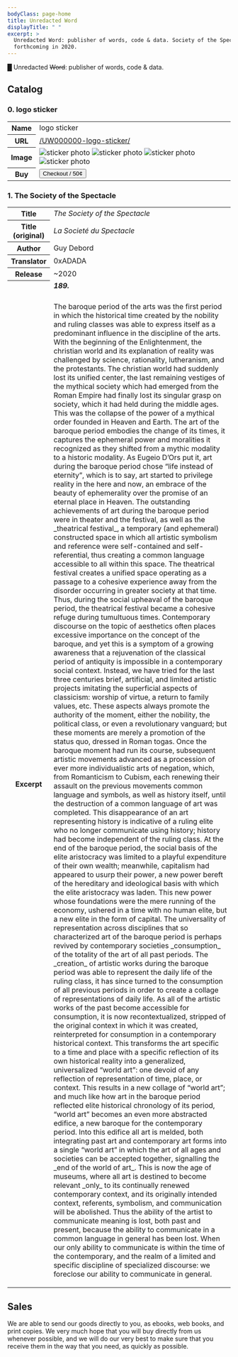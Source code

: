 ```yaml
---
bodyClass: page-home
title: Unredacted Word
displayTitle: " "
excerpt: > 
  Unredacted Word: publisher of words, code & data. Society of the Spectacle,
  forthcoming in 2020.
---
```


<div class="aesthetics fullbleed" contenteditable="true">
  <p class="centered">
    <span class="cursor">█</span>
    Unredacted <s>Word</s>: publisher of words, code &amp; data.
  </p>
</div>


## Catalog

### 0. logo sticker

<table class="blocktable">
  <tbody>
    <tr>
      <th>Name</th>
      <td>logo sticker</td>
    </tr>
    <tr>
      <th>URL</th>
      <td>
        <a href="/catalog/uw000000-logo-sticker">/UW000000-logo-sticker/</a>
      </td>
    </tr>
    <tr>
      <th>Image</th>
      <td>
        <div class="sticker-assortment">
          <img src="/static/sticker-203x125.png" alt="sticker photo">
          <img src="/static/sticker-203x125.png" alt="sticker photo">
          <img src="/static/sticker-203x125.png" alt="sticker photo">
          <img src="/static/sticker-203x125.png" alt="sticker photo">
        </div>
      </td>
    </tr>
    <tr>
      <th>Buy</th>
      <td>
        <button 
          class="buy-now js-buynow"
          id="checkout-button-sku_GFlC0zzBrcHvid"
          role="link">Checkout / 50¢</button>
        <div class="js-stripe-errors"></div>
      </td>
    </tr>
  </tbody>
</table>

### 1. The Society of the Spectacle

<table class="blocktable">
  <tbody>
    <tr>
      <th>Title</th>
      <td><em>The Society of the Spectacle</em></td>
    </tr>
    <tr>
      <th>Title (original)</th>
      <td><em>La Societé du Spectacle</em></td>
    </tr>
    <tr>
      <th>Author</th>
      <td>Guy Debord</td>
    </tr>
    <tr>
      <th>Translator</th>
      <td>0xADADA</td>
    </tr>
    <tr>
      <th>Release</th>
      <td>~2020</td>
    </tr>
    <tr>
      <th>Excerpt</th>
      <td>
        <h5 style="margin-top:0;">189.</h5>
        <p>
            The baroque period of the arts was the first period in which the historical time created by the nobility and ruling classes was able to express itself as a predominant influence in the discipline of the arts. With the beginning of the Enlightenment, the christian world and its explanation of reality was challenged by science, rationality, lutheranism, and the protestants. The christian world had suddenly lost its unified center, the last remaining vestiges of the mythical society which had emerged from the Roman Empire had finally lost its singular grasp on society, which it had held during the middle ages. This was the collapse of the power of a mythical order founded in Heaven and Earth. The art of the baroque period embodies the change of its times, it captures the ephemeral power and moralities it recognized as they shifted from a mythic modality to a historic modality. As Eugeio D’Ors put it, art during the baroque period chose “life instead of eternity”, which is to say, art started to privilege reality in the here and now, an embrace of the beauty of ephemerality over the promise of an eternal place in Heaven. The outstanding achievements of art during the baroque period were in theater and the festival, as well as the _theatrical festival_, a temporary (and ephemeral) constructed space in which all artistic symbolism and reference were self-contained and self-referential, thus creating a common language accessible to all within this space. The theatrical festival creates a unified space operating as a passage to a cohesive experience away from the disorder occurring in greater society at that time. Thus, during the social upheaval of the baroque period, the theatrical festival became a cohesive refuge during tumultuous times. Contemporary discourse on the topic of aesthetics often places excessive importance on the concept of the baroque, and yet this is a symptom of a growing awareness that a rejuvenation of the classical period of antiquity is impossible in a contemporary social context. Instead, we have tried for the last three centuries brief, artificial, and limited artistic projects imitating the superficial aspects of classicism: worship of virtue, a return to family values, etc. These aspects always promote the authority of the moment, either the nobility, the political class, or even a revolutionary vanguard; but these moments are merely a promotion of the status quo, dressed in Roman togas. Once the baroque moment had run its course, subsequent artistic movements advanced as a procession of ever more individualistic arts of negation, which, from Romanticism to Cubism, each renewing their assault on the previous movements common language and symbols, as well as history itself, until the destruction of a common language of art was completed. This disappearance of an art representing history is indicative of a ruling elite who no longer communicate using history; history had become independent of the ruling class. At the end of the baroque period, the social basis of the elite aristocracy was limited to a playful expenditure of their own wealth; meanwhile, capitalism had appeared to usurp their power, a new power bereft of the hereditary and ideological basis with which the elite aristocracy was laden. This new power whose foundations were the mere running of the economy, ushered in a time with no human elite, but a new elite in the form of capital. The universality of representation across disciplines that so characterized art of the baroque period is perhaps revived by contemporary societies _consumption_ of the totality of the art of all past periods. The _creation_ of artistic works during the baroque period was able to represent the daily life of the ruling class, it has since turned to the consumption of all previous periods in order to create a collage of representations of daily life. As all of the artistic works of the past become accessible for consumption, it is now recontextualized, stripped of the original context in which it was created, reinterpreted for consumption in a contemporary historical context. This transforms the art specific to a time and place with a specific reflection of its own historical reality into a generalized, universalized “world art”: one devoid of any reflection of representation of time, place, or context. This results in a new collage of “world art”; and much like how art in the baroque period reflected elite historical chronology of its period, “world art” becomes an even more abstracted edifice, a new baroque for the contemporary period. Into this edifice all art is melded, both integrating past art and contemporary art forms into a single “world art” in which the art of all ages and societies can be accepted together, signalling the _end of the world of art_. This is now the age of museums, where all art is destined to become relevant _only_ to its continually renewed contemporary context, and its originally intended context, referents, symbolism, and communication will be abolished. Thus the ability of the artist to communicate meaning is lost, both past and present, because the ability to communicate in a common language in general has been lost. When our only ability to communicate is within the time of the contemporary, and the realm of a limited and specific discipline of specialized discourse: we foreclose our ability to communicate in general.
        </p>
      </td>
    </tr>
  </tbody>
</table>


## Sales

We are able to send our goods directly to you, as ebooks, web books, and print
copies. We very much hope that you will buy directly from us whenever possible, and
we will do our very best to make sure that you receive them in the way that you
need, as quickly as possible.
